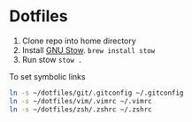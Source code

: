 # Dotfiles

1. Clone repo into home directory
2. Install [GNU Stow](https://www.gnu.org/software/stow/).
   `brew install stow`
3. Run stow
   `stow .`

To set symbolic links

```sh
ln -s ~/dotfiles/git/.gitconfig ~/.gitconfig
ln -s ~/dotfiles/vim/.vimrc ~/.vimrc
ln -s ~/dotfiles/zsh/.zshrc ~/.zshrc
```
